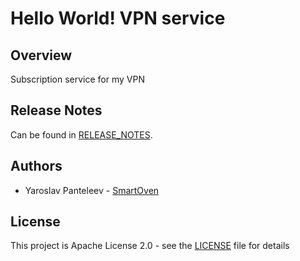 # Hello World! VPN service
## Overview
Subscription service for my VPN

## Release Notes
Can be found in [RELEASE_NOTES](RELEASE_NOTES.md).

## Authors
* Yaroslav Panteleev - [SmartOven](https://github.com/SmartOven)

## License
This project is Apache License 2.0 - see the [LICENSE](LICENSE) file for details
